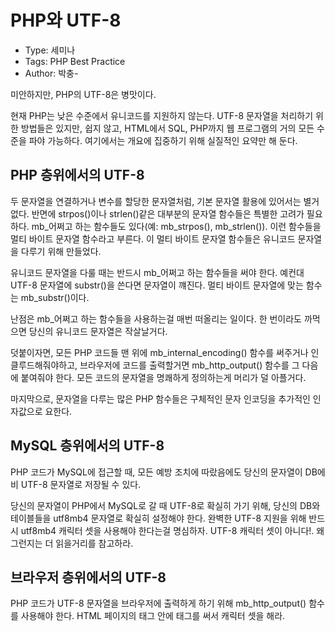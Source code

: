 # PHP와 UTF-8
- Type: 세미나
- Tags: PHP Best Practice
- Author: 박충-

미안하지만, PHP의 UTF-8은 병맛이다.

현재 PHP는 낮은 수준에서 유니코드를 지원하지 않는다. UTF-8 문자열을 처리하기 위한 방법들은 있지만, 쉽지 않고, HTML에서 SQL, PHP까지 웹 프로그램의 거의 모든 수준을 파야 가능하다. 여기에서는 개요에 집중하기 위해 실질적인 요약만 해 둔다.

## PHP 층위에서의 UTF-8

두 문자열을 연결하거나 변수를 할당한 문자열처럼, 기본 문자열 활용에 있어서는 별거 없다. 반면에 strpos()이나 strlen()같은 대부분의 문자열 함수들은 특별한 고려가 필요하다. mb_어쩌고 하는 함수들도 있다(예: mb_strpos(), mb_strlen()). 이런 함수들을 멀티 바이트 문자열 함수라고 부른다. 이 멀티 바이트 문자열 함수들은 유니코드 문자열을 다루기 위해 만들었다.

유니코드 문자열을 다룰 때는 반드시 mb_어쩌고 하는 함수들을 써야 한다. 예컨대 UTF-8 문자열에 substr()을 쓴다면 문자열이 꺠진다. 멀티 바이트 문자열에 맞는 함수는 mb_substr()이다.

난점은 mb_어쩌고 하는 함수들을 사용하는걸 매번 떠올리는 일이다. 한 번이라도 까먹으면 당신의 유니코드 문자열은 작살날거다.

덧붙이자면, 모든 PHP 코드들 맨 위에 mb_internal_encoding() 함수를 써주거나 인클루드해줘야하고, 브라우저에 코드를 출력할거면 mb_http_output() 함수를 그 다음에 붙여줘야 한다. 모든 코드의 문자열을 명쾌하게 정의하는게 머리가 덜 아플거다.

마지막으로, 문자열을 다루는 많은 PHP 함수들은 구체적인 문자 인코딩을 추가적인 인자값으로 요한다.

## MySQL 층위에서의 UTF-8

PHP 코드가 MySQL에 접근할 때, 모든 예방 조치에 따랐음에도 당신의 문자열이 DB에 비 UTF-8 문자열로 저장될 수 있다.

당신의 문자열이 PHP에서 MySQL로 갈 때 UTF-8로 확실히 가기 위해, 당신의 DB와 테이블들을 utf8mb4 문자열로 확실히 설정해야 한다. 완벽한 UTF-8 지원을 위해 반드시 utf8mb4 캐릭터 셋을 사용해야 한다는걸 명심하자. UTF-8 캐릭터 셋이 아니다!. 왜 그런지는 더 읽을거리를 참고하라.

## 브라우저 층위에서의 UTF-8

PHP 코드가 UTF-8 문자열을 브라우저에 출력하게 하기 위해 mb_http_output() 함수를 사용해야 한다. HTML 페이지의 <head> 태그 안에 <meta> 태그를 써서 캐릭터 셋을 해라.
